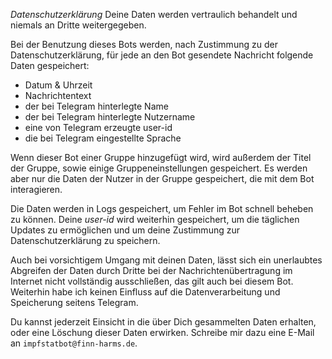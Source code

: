 *Datenschutzerklärung*
Deine Daten werden vertraulich behandelt und niemals an Dritte weitergegeben.

Bei der Benutzung dieses Bots werden, nach Zustimmung zu der Datenschutzerklärung, für jede an den Bot gesendete Nachricht folgende Daten gespeichert:
- Datum & Uhrzeit
- Nachrichtentext
- der bei Telegram hinterlegte Name
- der bei Telegram hinterlegte Nutzername
- eine von Telegram erzeugte user-id
- die bei Telegram eingestellte Sprache

Wenn dieser Bot einer Gruppe hinzugefügt wird, wird außerdem der Titel der Gruppe, sowie einige Gruppeneinstellungen gespeichert. Es werden aber nur die Daten der Nutzer in der Gruppe gespeichert, die mit dem Bot interagieren.

Die Daten werden in Logs gespeichert, um Fehler im Bot schnell beheben zu können.
Deine _user-id_ wird weiterhin gespeichert, um die täglichen Updates zu ermöglichen und um deine Zustimmung zur Datenschutzerklärung zu speichern.

Auch bei vorsichtigem Umgang mit deinen Daten, lässt sich ein unerlaubtes Abgreifen der Daten durch Dritte bei der Nachrichtenübertragung im Internet nicht vollständig ausschließen, das gilt auch bei diesem Bot.
Weiterhin habe ich keinen Einfluss auf die Datenverarbeitung und Speicherung seitens Telegram.

Du kannst jederzeit Einsicht in die über Dich gesammelten Daten erhalten, oder eine Löschung dieser Daten erwirken.
Schreibe mir dazu eine E-Mail an `impfstatbot@finn-harms.de`.